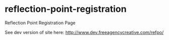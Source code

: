 # reflection-point-registration
Reflection Point Registration Page

See dev version of site here: http://www.dev.freeagencycreative.com/refpo/